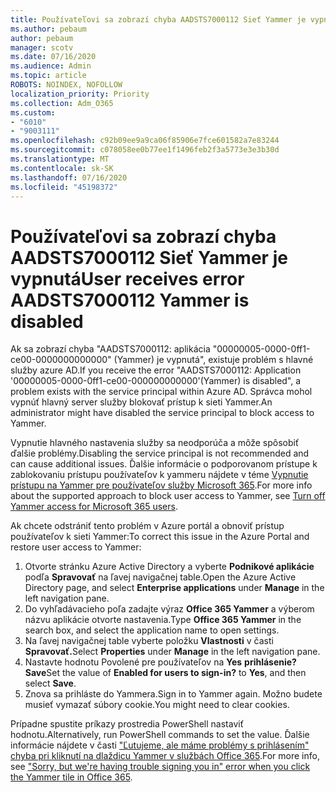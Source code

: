 ```yaml
---
title: Používateľovi sa zobrazí chyba AADSTS7000112 Sieť Yammer je vypnutá
ms.author: pebaum
author: pebaum
manager: scotv
ms.date: 07/16/2020
ms.audience: Admin
ms.topic: article
ROBOTS: NOINDEX, NOFOLLOW
localization_priority: Priority
ms.collection: Adm_O365
ms.custom:
- "6010"
- "9003111"
ms.openlocfilehash: c92b09ee9a9ca06f85906e7fce601582a7e83244
ms.sourcegitcommit: c078058ee0b77ee1f1496feb2f3a5773e3e3b30d
ms.translationtype: MT
ms.contentlocale: sk-SK
ms.lasthandoff: 07/16/2020
ms.locfileid: "45198372"
---
```

# <a name="user-receives-error-aadsts7000112-yammer-is-disabled"></a><span data-ttu-id="f9b13-102">Používateľovi sa zobrazí chyba AADSTS7000112 Sieť Yammer je vypnutá</span><span class="sxs-lookup"><span data-stu-id="f9b13-102">User receives error AADSTS7000112 Yammer is disabled</span></span>

<span data-ttu-id="f9b13-103">Ak sa zobrazí chyba "AADSTS7000112: aplikácia "00000005-0000-0ff1-ce00-0000000000000" (Yammer) je vypnutá", existuje problém s hlavné služby azure AD.</span><span class="sxs-lookup"><span data-stu-id="f9b13-103">If you receive the error "AADSTS7000112: Application '00000005-0000-0ff1-ce00-000000000000'(Yammer) is disabled", a problem exists with the service principal within Azure AD.</span></span> <span data-ttu-id="f9b13-104">Správca mohol vypnúť hlavný server služby blokovať prístup k sieti Yammer.</span><span class="sxs-lookup"><span data-stu-id="f9b13-104">An administrator might have disabled the service principal to block access to Yammer.</span></span>

<span data-ttu-id="f9b13-105">Vypnutie hlavného nastavenia služby sa neodporúča a môže spôsobiť ďalšie problémy.</span><span class="sxs-lookup"><span data-stu-id="f9b13-105">Disabling the service principal is not recommended and can cause additional issues.</span></span> <span data-ttu-id="f9b13-106">Ďalšie informácie o podporovanom prístupe k zablokovaniu prístupu používateľov k yammeru nájdete v téme [Vypnutie prístupu na Yammer pre používateľov služby Microsoft 365](https://docs.microsoft.com/yammer/manage-yammer-users/turn-off-user-access).</span><span class="sxs-lookup"><span data-stu-id="f9b13-106">For more info about the supported approach to block user access to Yammer, see [Turn off Yammer access for Microsoft 365 users](https://docs.microsoft.com/yammer/manage-yammer-users/turn-off-user-access).</span></span>  

<span data-ttu-id="f9b13-107">Ak chcete odstrániť tento problém v Azure portál a obnoviť prístup používateľov k sieti Yammer:</span><span class="sxs-lookup"><span data-stu-id="f9b13-107">To correct this issue in the Azure Portal and restore user access to Yammer:</span></span>

1.  <span data-ttu-id="f9b13-108">Otvorte stránku Azure Active Directory a vyberte **Podnikové aplikácie** podľa **Spravovať** na ľavej navigačnej table.</span><span class="sxs-lookup"><span data-stu-id="f9b13-108">Open the Azure Active Directory page, and select **Enterprise applications** under **Manage** in the left navigation pane.</span></span>
3.  <span data-ttu-id="f9b13-109">Do vyhľadávacieho poľa zadajte výraz **Office 365 Yammer** a výberom názvu aplikácie otvorte nastavenia.</span><span class="sxs-lookup"><span data-stu-id="f9b13-109">Type **Office 365 Yammer** in the search box, and select the application name to open settings.</span></span>
4.  <span data-ttu-id="f9b13-110">Na ľavej navigačnej table vyberte položku **Vlastnosti** v časti **Spravovať.**</span><span class="sxs-lookup"><span data-stu-id="f9b13-110">Select **Properties** under **Manage** in the left navigation pane.</span></span>
5.  <span data-ttu-id="f9b13-111">Nastavte hodnotu Povolené pre používateľov na **Yes** **prihlásenie?** **Save**</span><span class="sxs-lookup"><span data-stu-id="f9b13-111">Set the value of **Enabled for users to sign-in?** to **Yes**, and then select **Save**.</span></span>
6.  <span data-ttu-id="f9b13-112">Znova sa prihláste do Yammera.</span><span class="sxs-lookup"><span data-stu-id="f9b13-112">Sign in to Yammer again.</span></span> <span data-ttu-id="f9b13-113">Možno budete musieť vymazať súbory cookie.</span><span class="sxs-lookup"><span data-stu-id="f9b13-113">You might need to clear cookies.</span></span>

<span data-ttu-id="f9b13-114">Prípadne spustite príkazy prostredia PowerShell nastaviť hodnotu.</span><span class="sxs-lookup"><span data-stu-id="f9b13-114">Alternatively, run PowerShell commands to set the value.</span></span> <span data-ttu-id="f9b13-115">Ďalšie informácie nájdete v časti ["Ľutujeme, ale máme problémy s prihlásením" chyba pri kliknutí na dlaždicu Yammer v službách Office 365](https://docs.microsoft.com/yammer/troubleshoot-problems/error-when-click-the-yammer-tile-in-office-365).</span><span class="sxs-lookup"><span data-stu-id="f9b13-115">For more info, see ["Sorry, but we're having trouble signing you in" error when you click the Yammer tile in Office 365](https://docs.microsoft.com/yammer/troubleshoot-problems/error-when-click-the-yammer-tile-in-office-365).</span></span> 